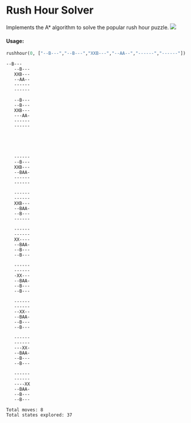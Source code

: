 # Rush Hour Solver
Implements the A* algorithm to solve the popular rush hour puzzle.
![](https://m.media-amazon.com/images/I/71DO6coFVEL.jpg)

#### Usage:
```python
rushhour(0, ["--B---","--B---","XXB---","--AA--","------","------"])
```

```
--B---   
   --B---   
   XXB---   
   --AA--   
   ------   
   ------    
 
   --B---   
   --B---   
   XXB---   
   ---AA-   
   ------   
   ------    
 
 
 
 
 
   ------   
   --B---   
   XXB---   
   --BAA-   
   ------   
   ------    
 
   ------   
   ------   
   XXB---   
   --BAA-   
   --B---   
   ------    
 
   ------   
   ------   
   XX----   
   --BAA-   
   --B---   
   --B---    
 
   ------   
   ------   
   -XX---   
   --BAA-   
   --B---   
   --B---    
 
   ------   
   ------   
   --XX--   
   --BAA-   
   --B---   
   --B---    
 
   ------   
   ------   
   ---XX-   
   --BAA-   
   --B---   
   --B---    
 
   ------   
   ------   
   ----XX   
   --BAA-   
   --B---   
   --B--- 
 
Total moves: 8 
Total states explored: 37
```
